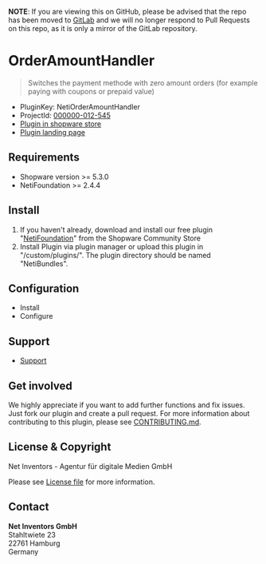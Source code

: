 **NOTE**: If you are viewing this on GitHub, please be advised that the repo has been moved to [GitLab](https://gitlab.netinventors.de/-/ide/project/shopware/public/NetiOrderAmountHandler) and we will no longer respond to Pull Requests on this repo, as it is only a mirror of the GitLab repository.

# OrderAmountHandler
> Switches the payment methode with zero amount orders (for example paying with coupons or prepaid value)

* PluginKey: NetiOrderAmountHandler
* ProjectId: [000000-012-545](https://redmine.netinventors.de/projects/000000-012-545)
* [Plugin in shopware store](http://store.shopware.com/detail/index/sArticle/164425)
* [Plugin landing page](http://www.shopinventors.de/shopware-plugins/orderamounthandler/)

## Requirements
* Shopware version >= 5.3.0
* NetiFoundation >= 2.4.4

## Install
1. If you haven't already, download and install our free plugin "[NetiFoundation](http://store.shopware.com/detail/index/sArticle/162025)" from the Shopware Community Store
2. Install Plugin via plugin manager or upload this plugin in "/custom/plugins/". The plugin directory should be named "NetiBundles". 

## Configuration
* Install
* Configure

## Support
* [Support](https://support.netinventors.de/hc/de/sections/360000931194)

## Get involved 
We highly appreciate if you want to add further functions and fix issues. Just fork our plugin and create a pull request.
For more information about contributing to this plugin, please see [CONTRIBUTING.md](CONTRIBUTING.md).

## License & Copyright
Net Inventors - Agentur für digitale Medien GmbH

Please see [License file](LICENSE) for more information.

## Contact
**Net Inventors GmbH**  
Stahltwiete 23  
22761 Hamburg  
Germany  
